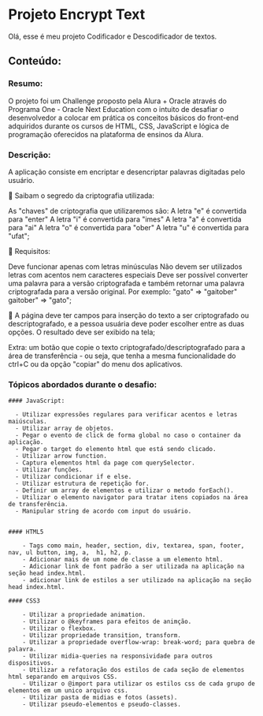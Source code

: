 # Projeto Encrypt Text

Olá, esse é meu projeto Codificador e Descodificador de textos.

## Conteúdo:

### Resumo:

O projeto foi um Challenge proposto pela Alura + Oracle através do Programa One - Oracle Next Education com o intuito de desafiar o desenvolvedor a colocar em prática os conceitos básicos do front-end adquiridos durante os cursos de HTML, CSS, JavaScript e lógica de programação oferecidos na plataforma de ensinos da Alura.

### Descrição:

A aplicação consiste em encriptar e desencriptar palavras digitadas pelo usuário. 

🔸 Saibam o segredo da criptografia utilizada:

As "chaves" de criptografia que utilizaremos são: A letra "e" é convertida para "enter" A letra "i" é convertida para "imes" A letra "a" é convertida para "ai" A letra "o" é convertida para "ober" A letra "u" é convertida para "ufat";

🔸 Requisitos:

Deve funcionar apenas com letras minúsculas
Não devem ser utilizados letras com acentos nem caracteres especiais
Deve ser possível converter uma palavra para a versão criptografada e também retornar uma palavra criptografada para a versão original. 
Por exemplo: "gato" => "gaitober" gaitober" => "gato";

🔸 A página deve ter campos para inserção do texto a ser criptografado ou descriptografado, e a pessoa usuária deve poder escolher entre as duas opções. O resultado deve ser exibido na tela;

Extra: um botão que copie o texto criptografado/descriptografado para a área de transferência - ou seja, que tenha a mesma funcionalidade do ctrl+C ou da opção "copiar" do menu dos aplicativos.


### Tópicos abordados durante o desafio:

    #### JavaScript:

      - Utilizar expressões regulares para verificar acentos e letras maiúsculas.
      - Utilizar array de objetos.
      - Pegar o evento de click de forma global no caso o container da aplicação.
      - Pegar o target do elemento html que está sendo clicado.
      - Utilizar arrow function.
      - Captura elementos html da page com querySelector.
      - Utilizar funções.
      - Utilizar condicionar if e else.
      - Utilizar estrutura de repetição for.
      - Definir um array de elementos e utilizar o metodo forEach().
      - Utilizar o elemento navigator para tratar itens copiados na área de transferência.
      - Manipular string de acordo com input do usuário.


    #### HTML5

        - Tags como main, header, section, div, textarea, span, footer, nav, ul button, img, a,  h1, h2, p.
        - Adicionar mais de um nome de classe a um elemento html.
        - Adicionar link de font padrão a ser utilizada na aplicação na seção head index.html.
        - adicionar link de estilos a ser utilizado na aplicação na seção head index.html.

    #### CSS3

        - Utilizar a propriedade animation.
        - Utilizar o @keyframes para efeitos de animção.
        - Utilizar o flexbox.
        - Utilizar propriedade transition, transform.
        - Utilizar a propriedade overflow-wrap: break-word; para quebra de palavra.
        - Utilizar midia-queries na responsividade para outros dispositivos.
        - Utilizar a refatoração dos estilos de cada seção de elementos html separando em arquivos CSS.
        - Utilizar o @import para utilizar os estilos css de cada grupo de elementos em um unico arquivo css.
        - Utilizar pasta de midias e fotos (assets).
        - Utilizar pseudo-elementos e pseudo-classes.
